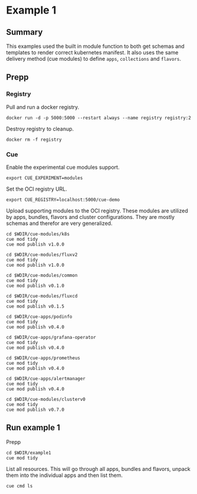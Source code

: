 # Example 1

## Summary

This examples used the built in module function to both get schemas and templates to render correct kubernetes manifest. It also uses the same delivery method (cue modules) to define `apps`, `collections` and `flavors`.

## Prepp

### Registry

Pull and run a docker registry.

```shell
docker run -d -p 5000:5000 --restart always --name registry registry:2
```

Destroy registry to cleanup.

```shell
docker rm -f registry
```

### Cue

Enable the experimental cue modules support.

```shell
export CUE_EXPERIMENT=modules
```

Set the OCI registry URL.

```shell
export CUE_REGISTRY=localhost:5000/cue-demo
```

Upload supporting modules to the OCI registry. These modules are utilized by apps, bundles, flavors and cluster configurations.
They are mostly schemas and therefor are very generalized.

```shell
cd $WDIR/cue-modules/k8s
cue mod tidy
cue mod publish v1.0.0

cd $WDIR/cue-modules/fluxv2
cue mod tidy
cue mod publish v1.0.0

cd $WDIR/cue-modules/common
cue mod tidy
cue mod publish v0.1.0

cd $WDIR/cue-modules/fluxcd
cue mod tidy
cue mod publish v0.1.5

cd $WDIR/cue-apps/podinfo
cue mod tidy
cue mod publish v0.4.0

cd $WDIR/cue-apps/grafana-operator
cue mod tidy
cue mod publish v0.4.0

cd $WDIR/cue-apps/prometheus
cue mod tidy
cue mod publish v0.4.0

cd $WDIR/cue-apps/alertmanager
cue mod tidy
cue mod publish v0.4.0

cd $WDIR/cue-modules/clusterv0
cue mod tidy
cue mod publish v0.7.0
```

## Run example 1

Prepp

```shell
cd $WDIR/example1
cue mod tidy
```

List all resources.
This will go through all apps, bundles and flavors, unpack them into the individual apps and then list them.

```shell
cue cmd ls
```

